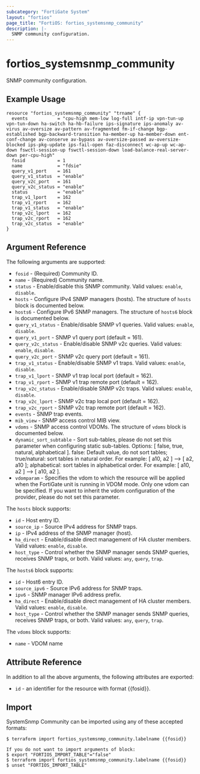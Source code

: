 ```yaml
---
subcategory: "FortiGate System"
layout: "fortios"
page_title: "FortiOS: fortios_systemsnmp_community"
description: |-
  SNMP community configuration.
---
```


# fortios_systemsnmp_community
SNMP community configuration.

## Example Usage

```hcl
resource "fortios_systemsnmp_community" "trname" {
  events           = "cpu-high mem-low log-full intf-ip vpn-tun-up vpn-tun-down ha-switch ha-hb-failure ips-signature ips-anomaly av-virus av-oversize av-pattern av-fragmented fm-if-change bgp-established bgp-backward-transition ha-member-up ha-member-down ent-conf-change av-conserve av-bypass av-oversize-passed av-oversize-blocked ips-pkg-update ips-fail-open faz-disconnect wc-ap-up wc-ap-down fswctl-session-up fswctl-session-down load-balance-real-server-down per-cpu-high"
  fosid            = 1
  name             = "fdsie"
  query_v1_port    = 161
  query_v1_status  = "enable"
  query_v2c_port   = 161
  query_v2c_status = "enable"
  status           = "enable"
  trap_v1_lport    = 162
  trap_v1_rport    = 162
  trap_v1_status   = "enable"
  trap_v2c_lport   = 162
  trap_v2c_rport   = 162
  trap_v2c_status  = "enable"
}
```

## Argument Reference

The following arguments are supported:

* `fosid` - (Required) Community ID.
* `name` - (Required) Community name.
* `status` - Enable/disable this SNMP community. Valid values: `enable`, `disable`.
* `hosts` - Configure IPv4 SNMP managers (hosts). The structure of `hosts` block is documented below.
* `hosts6` - Configure IPv6 SNMP managers. The structure of `hosts6` block is documented below.
* `query_v1_status` - Enable/disable SNMP v1 queries. Valid values: `enable`, `disable`.
* `query_v1_port` - SNMP v1 query port (default = 161).
* `query_v2c_status` - Enable/disable SNMP v2c queries. Valid values: `enable`, `disable`.
* `query_v2c_port` - SNMP v2c query port (default = 161).
* `trap_v1_status` - Enable/disable SNMP v1 traps. Valid values: `enable`, `disable`.
* `trap_v1_lport` - SNMP v1 trap local port (default = 162).
* `trap_v1_rport` - SNMP v1 trap remote port (default = 162).
* `trap_v2c_status` - Enable/disable SNMP v2c traps. Valid values: `enable`, `disable`.
* `trap_v2c_lport` - SNMP v2c trap local port (default = 162).
* `trap_v2c_rport` - SNMP v2c trap remote port (default = 162).
* `events` - SNMP trap events.
* `mib_view` - SNMP access control MIB view.
* `vdoms` - SNMP access control VDOMs. The structure of `vdoms` block is documented below.
* `dynamic_sort_subtable` - Sort sub-tables, please do not set this parameter when configuring static sub-tables. Options: [ false, true, natural, alphabetical ]. false: Default value, do not sort tables; true/natural: sort tables in natural order. For example: [ a10, a2 ] --> [ a2, a10 ]; alphabetical: sort tables in alphabetical order. For example: [ a10, a2 ] --> [ a10, a2 ].
* `vdomparam` - Specifies the vdom to which the resource will be applied when the FortiGate unit is running in VDOM mode. Only one vdom can be specified. If you want to inherit the vdom configuration of the provider, please do not set this parameter.

The `hosts` block supports:

* `id` - Host entry ID.
* `source_ip` - Source IPv4 address for SNMP traps.
* `ip` - IPv4 address of the SNMP manager (host).
* `ha_direct` - Enable/disable direct management of HA cluster members. Valid values: `enable`, `disable`.
* `host_type` - Control whether the SNMP manager sends SNMP queries, receives SNMP traps, or both. Valid values: `any`, `query`, `trap`.

The `hosts6` block supports:

* `id` - Host6 entry ID.
* `source_ipv6` - Source IPv6 address for SNMP traps.
* `ipv6` - SNMP manager IPv6 address prefix.
* `ha_direct` - Enable/disable direct management of HA cluster members. Valid values: `enable`, `disable`.
* `host_type` - Control whether the SNMP manager sends SNMP queries, receives SNMP traps, or both. Valid values: `any`, `query`, `trap`.

The `vdoms` block supports:

* `name` - VDOM name


## Attribute Reference

In addition to all the above arguments, the following attributes are exported:
* `id` - an identifier for the resource with format {{fosid}}.

## Import

SystemSnmp Community can be imported using any of these accepted formats:
```
$ terraform import fortios_systemsnmp_community.labelname {{fosid}}

If you do not want to import arguments of block:
$ export "FORTIOS_IMPORT_TABLE"="false"
$ terraform import fortios_systemsnmp_community.labelname {{fosid}}
$ unset "FORTIOS_IMPORT_TABLE"
```
